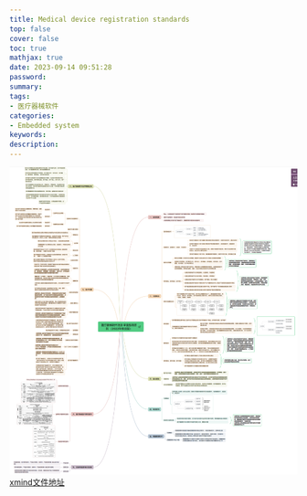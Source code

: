 ```yaml
---
title: Medical device registration standards
top: false
cover: false
toc: true
mathjax: true
date: 2023-09-14 09:51:28
password:
summary:
tags:
- 医疗器械软件
categories:
- Embedded system
keywords:
description:
---
```


![Medical device registration standards](Medical-device-registration-standards/2023-09-14_10-00-13.png)
[xmind文件地址](https://gitee.com/qian-qiang/study-notes/tree/master/Medical_Devices)